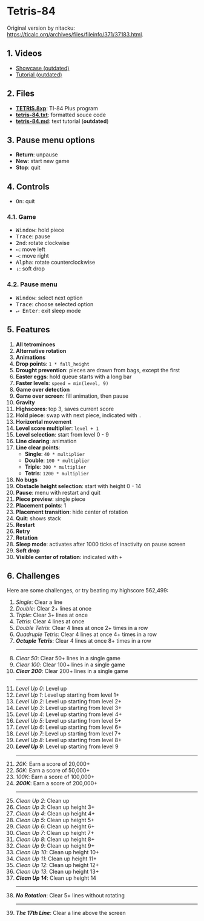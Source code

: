 # Tetris-84

Original version by nitacku: https://ticalc.org/archives/files/fileinfo/371/37183.html.

## 1. Videos

- [Showcase (outdated)](https://youtu.be/fckcAI3UAVc)
- [Tutorial (outdated)](https://youtu.be/ctYHvZmyS2I)

## 2. Files

- [**TETRIS.8xp**](TETRIS.8xp): TI-84 Plus program
- [**tetris-84.txt**](tetris-84.txt): formatted souce code
- [**tetris-84.md**](tetris-84.md): text tutorial (**outdated**)

## 3. Pause menu options

- **Return**: unpause
- **New**: start new game
- **Stop**: quit

## 4. Controls

- <kbd>On</kbd>: quit

### 4.1. Game

- <kbd>Window</kbd>: hold piece
- <kbd>Trace</kbd>: pause
- <kbd>2nd</kbd>: rotate clockwise
- <kbd>←</kbd>: move left
- <kbd>→</kbd>: move right
- <kbd>Alpha</kbd>: rotate counterclockwise
- <kbd>↓</kbd>: soft drop

### 4.2. Pause menu

- <kbd>Window</kbd>: select next option
- <kbd>Trace</kbd>: choose selected option
- <kbd>↵ Enter</kbd>: exit sleep mode

## 5. Features

1. **All tetrominoes**
2. **Alternative rotation**
3. **Animations**
4. **Drop points**: `1 * fall_height`
5. **Drought prevention**: pieces are drawn from bags, except the first
6. **Easter eggs**: hold queue starts with a long bar
7. **Faster levels**: `speed = min(level, 9)`
8. **Game over detection**
9. **Game over screen**: fill animation, then pause
10. **Gravity**
11. **Highscores**: top 3, saves current score
12. **Hold piece**: swap with next piece, indicated with `.`
13. **Horizontal movement**
14. **Level score multiplier**: `level + 1`
15. **Level selection**: start from level 0 - 9
16. **Line clearing**: animation
17. **Line clear points**:
    - **Single**: `40 * multiplier`
    - **Double**: `100 * multiplier`
    - **Triple**: `300 * multiplier`
    - **Tetris**: `1200 * multiplier`
18. **No bugs**
19. **Obstacle height selection**: start with height 0 - 14
20. **Pause**: menu with restart and quit
21. **Piece preview**: single piece
22. **Placement points**: 1
23. **Placement transition**: hide center of rotation
24. **Quit**: shows stack
25. **Restart**
26. **Retry**
27. **Rotation**
28. **Sleep mode**: activates after 1000 ticks of inactivity on pause screen
29. **Soft drop**
30. **Visible center of rotation**: indicated with `+`

## 6. Challenges

Here are some challenges, or try beating my highscore 562,499:

1. *Single*: Clear a line
2. *Double*: Clear 2+ lines at once
3. *Triple*: Clear 3+ lines at once
4. *Tetris*: Clear 4 lines at once
5. *Double Tetris*: Clear 4 lines at once 2+ times in a row
6. *Quadruple Tetris*: Clear 4 lines at once 4+ times in a row
7. ***Octuple Tetris***: Clear 4 lines at once 8+ times in a row
    ***
8. *Clear 50*: Clear 50+ lines in a single game
9. *Clear 100*: Clear 100+ lines in a single game
10. ***Clear 200***: Clear 200+ lines in a single game
    ***
11. *Level Up 0*: Level up
12. *Level Up 1*: Level up starting from level 1+
13. *Level Up 2*: Level up starting from level 2+
14. *Level Up 3*: Level up starting from level 3+
15. *Level Up 4*: Level up starting from level 4+
16. *Level Up 5*: Level up starting from level 5+
17. *Level Up 6*: Level up starting from level 6+
18. *Level Up 7*: Level up starting from level 7+
19. *Level Up 8*: Level up starting from level 8+
20. ***Level Up 9***: Level up starting from level 9
    ***
21. *20K*: Earn a score of 20,000+
22. *50K*: Earn a score of 50,000+
23. *100K*: Earn a score of 100,000+
24. ***200K***: Earn a score of 200,000+
    ***
25. *Clean Up 2*: Clean up
26. *Clean Up 3*: Clean up height 3+
27. *Clean Up 4*: Clean up height 4+
28. *Clean Up 5*: Clean up height 5+
29. *Clean Up 6*: Clean up height 6+
30. *Clean Up 7*: Clean up height 7+
31. *Clean Up 8*: Clean up height 8+
32. *Clean Up 9*: Clean up height 9+
33. *Clean Up 10*: Clean up height 10+
34. *Clean Up 11*: Clean up height 11+
35. *Clean Up 12*: Clean up height 12+
36. *Clean Up 13*: Clean up height 13+
37. ***Clean Up 14***: Clean up height 14
    ***
38. ***No Rotation***: Clear 5+ lines without rotating
    ***
39. ***The 17th Line***: Clear a line above the screen